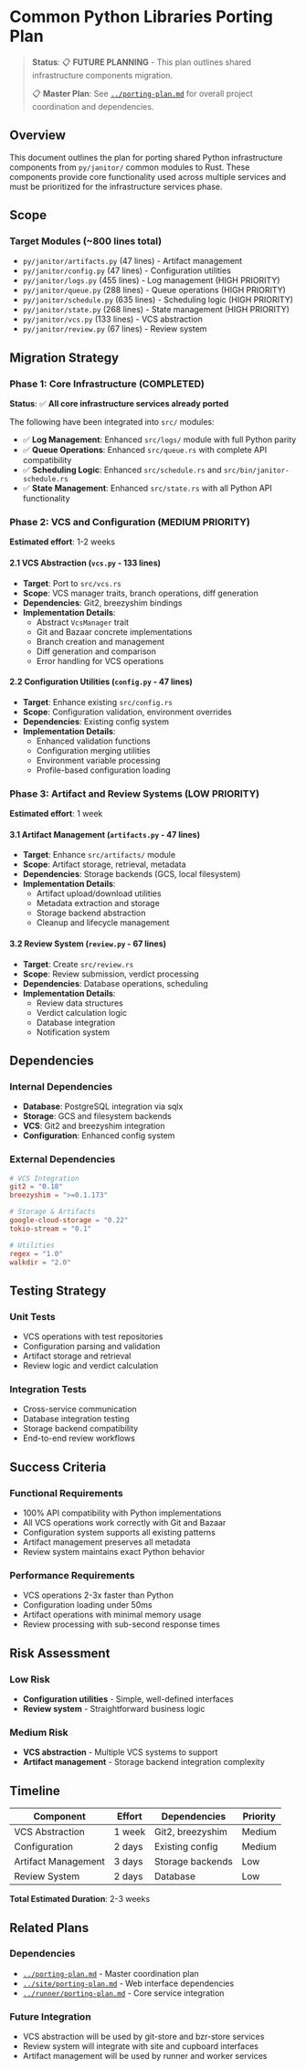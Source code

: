 # Common Python Libraries Porting Plan

> **Status**: 📋 **FUTURE PLANNING** - This plan outlines shared infrastructure components migration.
> 
> 📋 **Master Plan**: See [`../porting-plan.md`](../porting-plan.md) for overall project coordination and dependencies.

## Overview

This document outlines the plan for porting shared Python infrastructure components from `py/janitor/` common modules to Rust. These components provide core functionality used across multiple services and must be prioritized for the infrastructure services phase.

## Scope

### Target Modules (~800 lines total)
- `py/janitor/artifacts.py` (47 lines) - Artifact management
- `py/janitor/config.py` (47 lines) - Configuration utilities  
- `py/janitor/logs.py` (455 lines) - Log management (HIGH PRIORITY)
- `py/janitor/queue.py` (288 lines) - Queue operations (HIGH PRIORITY)
- `py/janitor/schedule.py` (635 lines) - Scheduling logic (HIGH PRIORITY)
- `py/janitor/state.py` (268 lines) - State management (HIGH PRIORITY)
- `py/janitor/vcs.py` (133 lines) - VCS abstraction
- `py/janitor/review.py` (67 lines) - Review system

## Migration Strategy

### Phase 1: Core Infrastructure (COMPLETED)
**Status**: ✅ **All core infrastructure services already ported**

The following have been integrated into `src/` modules:
- ✅ **Log Management**: Enhanced `src/logs/` module with full Python parity
- ✅ **Queue Operations**: Enhanced `src/queue.rs` with complete API compatibility  
- ✅ **Scheduling Logic**: Enhanced `src/schedule.rs` and `src/bin/janitor-schedule.rs`
- ✅ **State Management**: Enhanced `src/state.rs` with all Python API functionality

### Phase 2: VCS and Configuration (MEDIUM PRIORITY)
**Estimated effort**: 1-2 weeks

#### 2.1 VCS Abstraction (`vcs.py` - 133 lines)
- **Target**: Port to `src/vcs.rs`
- **Scope**: VCS manager traits, branch operations, diff generation
- **Dependencies**: Git2, breezyshim bindings
- **Implementation Details**:
  - Abstract `VcsManager` trait
  - Git and Bazaar concrete implementations
  - Branch creation and management
  - Diff generation and comparison
  - Error handling for VCS operations

#### 2.2 Configuration Utilities (`config.py` - 47 lines)
- **Target**: Enhance existing `src/config.rs`
- **Scope**: Configuration validation, environment overrides
- **Dependencies**: Existing config system
- **Implementation Details**:
  - Enhanced validation functions
  - Configuration merging utilities
  - Environment variable processing
  - Profile-based configuration loading

### Phase 3: Artifact and Review Systems (LOW PRIORITY)
**Estimated effort**: 1 week

#### 3.1 Artifact Management (`artifacts.py` - 47 lines)
- **Target**: Enhance `src/artifacts/` module
- **Scope**: Artifact storage, retrieval, metadata
- **Dependencies**: Storage backends (GCS, local filesystem)
- **Implementation Details**:
  - Artifact upload/download utilities
  - Metadata extraction and storage
  - Storage backend abstraction
  - Cleanup and lifecycle management

#### 3.2 Review System (`review.py` - 67 lines)
- **Target**: Create `src/review.rs`
- **Scope**: Review submission, verdict processing
- **Dependencies**: Database operations, scheduling
- **Implementation Details**:
  - Review data structures
  - Verdict calculation logic
  - Database integration
  - Notification system

## Dependencies

### Internal Dependencies
- **Database**: PostgreSQL integration via sqlx
- **Storage**: GCS and filesystem backends
- **VCS**: Git2 and breezyshim integration
- **Configuration**: Enhanced config system

### External Dependencies
```toml
# VCS Integration
git2 = "0.18"
breezyshim = ">=0.1.173"

# Storage & Artifacts
google-cloud-storage = "0.22"
tokio-stream = "0.1"

# Utilities
regex = "1.0"
walkdir = "2.0"
```

## Testing Strategy

### Unit Tests
- VCS operations with test repositories
- Configuration parsing and validation
- Artifact storage and retrieval
- Review logic and verdict calculation

### Integration Tests
- Cross-service communication
- Database integration testing
- Storage backend compatibility
- End-to-end review workflows

## Success Criteria

### Functional Requirements
- 100% API compatibility with Python implementations
- All VCS operations work correctly with Git and Bazaar
- Configuration system supports all existing patterns
- Artifact management preserves all metadata
- Review system maintains exact Python behavior

### Performance Requirements
- VCS operations 2-3x faster than Python
- Configuration loading under 50ms
- Artifact operations with minimal memory usage
- Review processing with sub-second response times

## Risk Assessment

### Low Risk
- **Configuration utilities** - Simple, well-defined interfaces
- **Review system** - Straightforward business logic

### Medium Risk  
- **VCS abstraction** - Multiple VCS systems to support
- **Artifact management** - Storage backend integration complexity

## Timeline

| Component | Effort | Dependencies | Priority |
|-----------|--------|--------------|----------|
| VCS Abstraction | 1 week | Git2, breezyshim | Medium |
| Configuration | 2 days | Existing config | Medium |
| Artifact Management | 3 days | Storage backends | Low |
| Review System | 2 days | Database | Low |

**Total Estimated Duration**: 2-3 weeks

## Related Plans

### Dependencies
- [`../porting-plan.md`](../porting-plan.md) - Master coordination plan
- [`../site/porting-plan.md`](../site/porting-plan.md) - Web interface dependencies
- [`../runner/porting-plan.md`](../runner/porting-plan.md) - Core service integration

### Future Integration
- VCS abstraction will be used by git-store and bzr-store services
- Review system will integrate with site and cupboard interfaces
- Artifact management will be used by runner and worker services